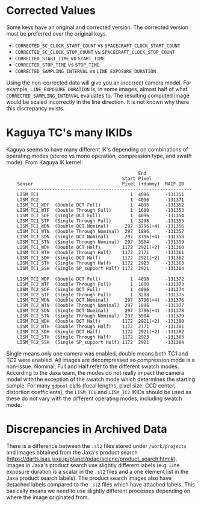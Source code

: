 

# Corrected Values 

Some keys have an original and corrected version. The corrected version must be preferred over the original keys. 

* `CORRECTED_SC_CLOCK_START_COUNT` vs `SPACECRAFT_CLOCK_START_COUNT`
* `CORRECTED_SC_CLOCK_STOP_COUNT` vs `SPACECRAFT_CLOCK_STOP_COUNT`
* `CORRECTED_START_TIME` vs `START_TIME`
* `CORRECTED_STOP_TIME` vs `STOP_TIME`            
* `CORRECTED_SAMPLING_INTERVAL` vs `LINE_EXPOSURE_DURATION`

Using the non-corrected data will give you an incorrect camera model. For example, `LINE_EXPOSURE_DURATION` is, in some images, almost half of what `CORRECTED_SAMPLING_INTERVAL` evaluates to. The resulting computed image would be scaled incorrectly in the line direction. It is not known why there this discrepancy exists. 

# Kaguya TC's many IKIDs

Kaguya seems to have many different IK's depending on combinations of operating modes (stereo vs mono operation, compression type, and swath mode). From Kaguya IK kernel:

                                                     End
                                               Start Pixel
        Sensor                                 Pixel (+dummy)  NAIF ID
        -----------------------------------------------------------------
        LISM_TC1                                  1  4096      -131351
        LISM_TC2                                  1  4096      -131371
        LISM_TC1_WDF  (Double DCT Full)           1  4096      -131352
        LISM_TC1_WTF  (Double Through Full)       1  1600      -131353
        LISM_TC1_SDF  (Single DCT Full)           1  4096      -131354
        LISM_TC1_STF  (Single Through Full)       1  3208      -131355
        LISM_TC1_WDN  (Double DCT Nominal)      297  3796(+4)  -131356
        LISM_TC1_WTN  (Double Through Nominal)  297  1896      -131357
        LISM_TC1_SDN  (Single DCT Nominal)      297  3796(+4)  -131358
        LISM_TC1_STN  (Single Through Nominal)  297  3504      -131359
        LISM_TC1_WDH  (Double DCT Half)        1172  2921(+2)  -131360
        LISM_TC1_WTH  (Double Through Half)    1172  2771      -131361
        LISM_TC1_SDH  (Single DCT Half)        1172  2921(+2)  -131362
        LISM_TC1_STH  (Single Through Half)    1172  2923      -131363
        LISM_TC1_SSH  (Single SP_support Half) 1172  2921      -131364

        LISM_TC2_WDF  (Double DCT Full)           1  4096      -131372
        LISM_TC2_WTF  (Double Through Full)       1  1600      -131373
        LISM_TC2_SDF  (Single DCT Full)           1  4096      -131374
        LISM_TC2_STF  (Single Through Full)       1  3208      -131375
        LISM_TC2_WDN  (Double DCT Nominal)      297  3796(+4)  -131376
        LISM_TC2_WTN  (Double Through Nominal)  297  1896      -131377
        LISM_TC2_SDN  (Single DCT Nominal)      297  3796(+4)  -131378
        LISM_TC2_STN  (Single Through Nominal)  297  3504      -131379
        LISM_TC2_WDH  (Double DCT Half)        1172  2921(+2)  -131380
        LISM_TC2_WTH  (Double Through Half)    1172  2771      -131381
        LISM_TC2_SDH  (Single DCT Half)        1172  2921(+2)  -131382
        LISM_TC2_STH  (Single Through Half)    1172  2923      -131383
        LISM_TC2_SSH  (Single SP_support Half) 1172  2921      -131384

Single means only one camera was enabled, double means both TC1 and TC2 were enabled. All images are decompressed so compression mode is a non-issue. Nominal, Full and Half refer to the different swatch modes. According to the Jaxa team, the modes do not really impact the camera model with the exception of the swatch mode which determines the starting sample. For many `gdpool` calls (focal lengths, pixel size, CCD center, distortion coefficients), the `LISM_TC1` and `LISM_TC2` IKIDs should be used as these do not vary with the different operating modes, including swatch mode. 

# Discrepancies in Archived Data 

There is a difference between the `.sl2` files stored under `/work/projects` and images obtained from the Jaxa's product search (https://darts.isas.jaxa.jp/planet/pdap/selene/product_search.html#). Images in Jaxa's product search use slightly different labels (e.g. Line exposure duration is a scalar in the `.sl2` files and a one element list in the Jaxa product search labels). The product search images also have detached labels compared to the `.sl2` files which have attached labels. This basically means we need to use slightly different processes depending on where the image originated from. 
